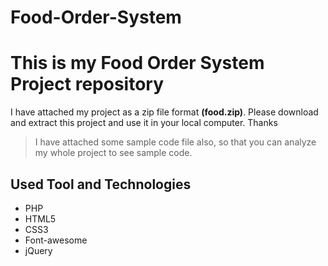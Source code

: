 # Food-Order-System
<h1>This is my Food Order System Project repository</h1>
<p> I have attached my project as a zip file format <b>(food.zip)</b>. Please download and extract this project and use it in your local computer. Thanks</p>
<blockquote>
  I have attached some sample code file also, so that you can analyze my whole project to see sample code.
</blockquote>

<h2>Used Tool and Technologies</h2>

<ul>  
  <li>PHP</li>
  <li>HTML5</li>
  <li>CSS3</li>
  <li>Font-awesome</li>
  <li>jQuery</li>
</ul>
